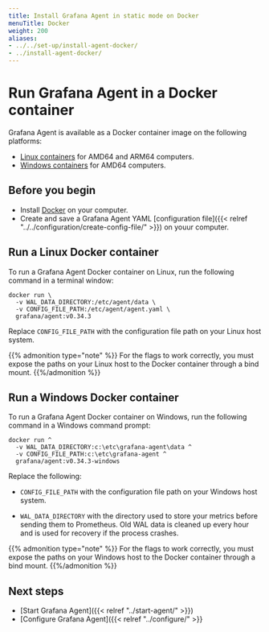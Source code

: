 ```yaml
---
title: Install Grafana Agent in static mode on Docker
menuTitle: Docker
weight: 200
aliases:
- ../../set-up/install-agent-docker/
- ../install-agent-docker/
---
```


# Run Grafana Agent in a Docker container

Grafana Agent is available as a Docker container image on the following platforms:

* [Linux containers][] for AMD64 and ARM64 computers.
* [Windows containers][] for AMD64 computers.

[Linux containers]: #run-a-linux-docker-container
[Windows containers]: #run-a-windows-docker-container

## Before you begin

* Install [Docker][] on your computer.
* Create and save a Grafana Agent YAML [configuration file]({{< relref "../../configuration/create-config-file/" >}}) on youur computer.

[Docker]: https://docker.io

## Run a Linux Docker container

To run a Grafana Agent Docker container on Linux, run the following command in a terminal window:

```shell
docker run \
  -v WAL_DATA_DIRECTORY:/etc/agent/data \
  -v CONFIG_FILE_PATH:/etc/agent/agent.yaml \
  grafana/agent:v0.34.3
```

  Replace `CONFIG_FILE_PATH` with the configuration file path on your Linux host system.

{{% admonition type="note" %}}
For the flags to work correctly, you must expose the paths on your Linux host to the Docker container through a bind mount.
{{%/admonition %}}

## Run a Windows Docker container

To run a Grafana Agent Docker container on Windows, run the following command in a Windows command prompt:

```shell
docker run ^
  -v WAL_DATA_DIRECTORY:c:\etc\grafana-agent\data ^
  -v CONFIG_FILE_PATH:c:\etc\grafana-agent ^
  grafana/agent:v0.34.3-windows
```

Replace the following:

* `CONFIG_FILE_PATH` with the configuration file path on your Windows host system.

* `WAL_DATA_DIRECTORY` with the directory used to store your metrics before sending them to Prometheus. Old WAL data is cleaned up every hour and is used for recovery if the process crashes.

{{% admonition type="note" %}}
For the flags to work correctly, you must expose the paths on your Windows host to the Docker container through a bind mount.
{{%/admonition %}}

## Next steps

* [Start Grafana Agent]({{< relref "../start-agent/" >}})
* [Configure Grafana Agent]({{< relref "../configure/" >}}
